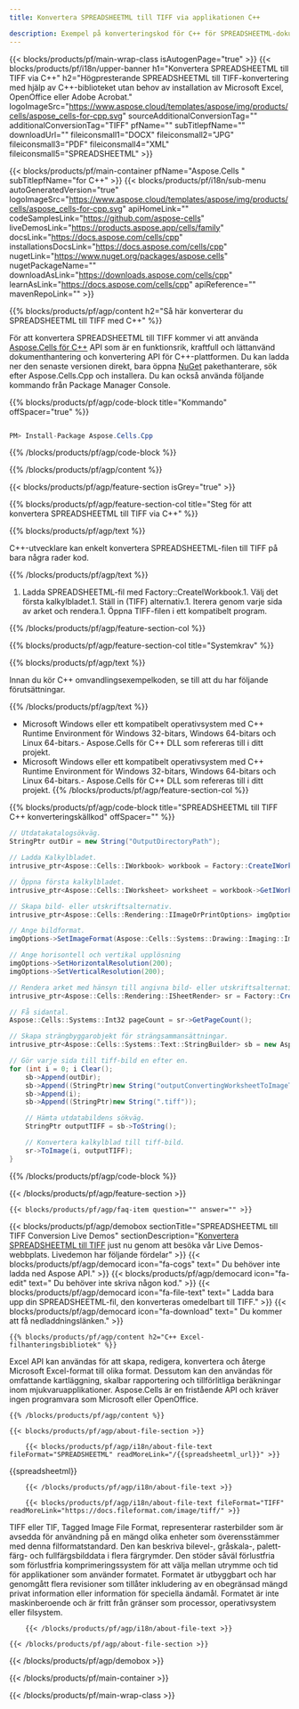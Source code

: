 ```yaml
---
title: Konvertera SPREADSHEETML till TIFF via applikationen C++ 

description: Exempel på konverteringskod för C++ för SPREADSHEETML-dokument till TIFF-format. Programmerare kan använda den här källkoden för batchkonvertering av SPREADSHEETML till TIFF inom alla C++-program.
---
```

{{< blocks/products/pf/main-wrap-class isAutogenPage="true" >}}
{{< blocks/products/pf/i18n/upper-banner h1="Konvertera SPREADSHEETML till TIFF via C++" h2="Högpresterande SPREADSHEETML till TIFF-konvertering med hjälp av C++-biblioteket utan behov av installation av Microsoft Excel, OpenOffice eller Adobe Acrobat." logoImageSrc="https://www.aspose.cloud/templates/aspose/img/products/cells/aspose_cells-for-cpp.svg" sourceAdditionalConversionTag="" additionalConversionTag="TIFF" pfName="" subTitlepfName="" downloadUrl="" fileiconsmall1="DOCX" fileiconsmall2="JPG" fileiconsmall3="PDF" fileiconsmall4="XML" fileiconsmall5="SPREADSHEETML" >}}

{{< blocks/products/pf/main-container pfName="Aspose.Cells " subTitlepfName="for C++" >}}
{{< blocks/products/pf/i18n/sub-menu autoGeneratedVersion="true" logoImageSrc="https://www.aspose.cloud/templates/aspose/img/products/cells/aspose_cells-for-cpp.svg" apiHomeLink="" codeSamplesLink="https://github.com/aspose-cells" liveDemosLink="https://products.aspose.app/cells/family" docsLink="https://docs.aspose.com/cells/cpp" installationsDocsLink="https://docs.aspose.com/cells/cpp" nugetLink="https://www.nuget.org/packages/aspose.cells" nugetPackageName="" downloadAsLink="https://downloads.aspose.com/cells/cpp" learnAsLink="https://docs.aspose.com/cells/cpp" apiReference="" mavenRepoLink="" >}}

{{% blocks/products/pf/agp/content h2="Så här konverterar du SPREADSHEETML till TIFF med C++" %}}

 För att konvertera SPREADSHEETML till TIFF kommer vi att använda
 [Aspose.Cells för C++](https://products.aspose.com/cells/cpp) 
 API som är en funktionsrik, kraftfull och lättanvänd dokumenthantering och konvertering API för C++-plattformen. Du kan ladda ner den senaste versionen direkt, bara öppna
 [NuGet](https://www.nuget.org/packages/aspose.cells) 
 pakethanterare, sök efter
 Aspose.Cells.Cpp 
 och installera. Du kan också använda följande kommando från Package Manager Console.

{{% blocks/products/pf/agp/code-block title="Kommando" offSpacer="true" %}}

```cs

PM> Install-Package Aspose.Cells.Cpp


```

{{% /blocks/products/pf/agp/code-block %}}

{{% /blocks/products/pf/agp/content %}}

{{< blocks/products/pf/agp/feature-section isGrey="true" >}}

{{% blocks/products/pf/agp/feature-section-col title="Steg för att konvertera SPREADSHEETML till TIFF via C++" %}}

{{% blocks/products/pf/agp/text %}}

 C++-utvecklare kan enkelt konvertera SPREADSHEETML-filen till TIFF på bara några rader kod.

{{% /blocks/products/pf/agp/text %}}

1. Ladda SPREADSHEETML-fil med Factory::CreateIWorkbook.1. Välj det första kalkylbladet.1. Ställ in (TIFF) alternativ.1. Iterera genom varje sida av arket och rendera.1. Öppna TIFF-filen i ett kompatibelt program.

{{% /blocks/products/pf/agp/feature-section-col %}}

{{% blocks/products/pf/agp/feature-section-col title="Systemkrav" %}}

{{% blocks/products/pf/agp/text %}}

 Innan du kör C++ omvandlingsexempelkoden, se till att du har följande förutsättningar.

{{% /blocks/products/pf/agp/text %}}

- Microsoft Windows eller ett kompatibelt operativsystem med C++ Runtime Environment för Windows 32-bitars, Windows 64-bitars och Linux 64-bitars.- Aspose.Cells för C++ DLL som refereras till i ditt projekt.
- Microsoft Windows eller ett kompatibelt operativsystem med C++ Runtime Environment för Windows 32-bitars, Windows 64-bitars och Linux 64-bitars.- Aspose.Cells för C++ DLL som refereras till i ditt projekt.
{{% /blocks/products/pf/agp/feature-section-col %}}

{{% blocks/products/pf/agp/code-block title="SPREADSHEETML till TIFF C++ konverteringskällkod" offSpacer="" %}}

```cs
// Utdatakatalogsökväg.
StringPtr outDir = new String("OutputDirectoryPath");

// Ladda Kalkylbladet.
intrusive_ptr<Aspose::Cells::IWorkbook> workbook = Factory::CreateIWorkbook(u"sourceFile.spreadsheetml");

// Öppna första kalkylbladet.
intrusive_ptr<Aspose::Cells::IWorksheet> worksheet = workbook->GetIWorksheets()->GetObjectByIndex(0);

// Skapa bild- eller utskriftsalternativ.
intrusive_ptr<Aspose::Cells::Rendering::IImageOrPrintOptions> imgOptions = Factory::CreateIImageOrPrintOptions();

// Ange bildformat.
imgOptions->SetImageFormat(Aspose::Cells::Systems::Drawing::Imaging::ImageFormat::GetTiff());

// Ange horisontell och vertikal upplösning
imgOptions->SetHorizontalResolution(200);
imgOptions->SetVerticalResolution(200);

// Rendera arket med hänsyn till angivna bild- eller utskriftsalternativ.
intrusive_ptr<Aspose::Cells::Rendering::ISheetRender> sr = Factory::CreateISheetRender(worksheet, imgOptions);

// Få sidantal.
Aspose::Cells::Systems::Int32 pageCount = sr->GetPageCount();

// Skapa strängbyggarobjekt för strängsammansättningar.
intrusive_ptr<Aspose::Cells::Systems::Text::StringBuilder> sb = new Aspose::Cells::Systems::Text::StringBuilder();

// Gör varje sida till tiff-bild en efter en.
for (int i = 0; i Clear();
	sb->Append(outDir);
	sb->Append((StringPtr)new String("outputConvertingWorksheetToImageTIFF_"));
	sb->Append(i);
	sb->Append((StringPtr)new String(".tiff"));

	// Hämta utdatabildens sökväg.
	StringPtr outputTIFF = sb->ToString();

	// Konvertera kalkylblad till tiff-bild.
	sr->ToImage(i, outputTIFF);
}


```

{{% /blocks/products/pf/agp/code-block %}}

{{< /blocks/products/pf/agp/feature-section >}}

    {{< blocks/products/pf/agp/faq-item question="" answer="" >}}
 

<!-- aboutfile Starts -->

{{< blocks/products/pf/agp/demobox sectionTitle="SPREADSHEETML till TIFF Conversion Live Demos" sectionDescription="[Konvertera SPREADSHEETML till TIFF](https://products.aspose.app/cells/conversion/spreadsheetml-to-tiff) just nu genom att besöka vår Live Demos-webbplats. Livedemon har följande fördelar" >}}
        {{< blocks/products/pf/agp/democard icon="fa-cogs" text=" Du behöver inte ladda ned Aspose API." >}}
        {{< blocks/products/pf/agp/democard icon="fa-edit" text=" Du behöver inte skriva någon kod." >}}
        {{< blocks/products/pf/agp/democard icon="fa-file-text" text=" Ladda bara upp din SPREADSHEETML-fil, den konverteras omedelbart till TIFF." >}}
        {{< blocks/products/pf/agp/democard icon="fa-download" text=" Du kommer att få nedladdningslänken." >}}

    {{% blocks/products/pf/agp/content h2="C++ Excel-filhanteringsbibliotek" %}}

 Excel API kan användas för att skapa, redigera, konvertera och återge Microsoft Excel-format till olika format. Dessutom kan den användas för omfattande kartläggning, skalbar rapportering och tillförlitliga beräkningar inom mjukvaruapplikationer. Aspose.Cells är en fristående API och kräver ingen programvara som Microsoft eller OpenOffice.  



    {{% /blocks/products/pf/agp/content %}}

    {{< blocks/products/pf/agp/about-file-section >}}

        {{< blocks/products/pf/agp/i18n/about-file-text fileFormat="SPREADSHEETML" readMoreLink="/{{spreadsheetml_url}}" >}}

{{spreadsheetml}}

        {{< /blocks/products/pf/agp/i18n/about-file-text >}}

        {{< blocks/products/pf/agp/i18n/about-file-text fileFormat="TIFF" readMoreLink="https://docs.fileformat.com/image/tiff/" >}}

TIFF eller TIF, Tagged Image File Format, representerar rasterbilder som är avsedda för användning på en mängd olika enheter som överensstämmer med denna filformatstandard. Den kan beskriva bilevel-, gråskala-, palett-färg- och fullfärgsbilddata i flera färgrymder. Den stöder såväl förlustfria som förlustfria komprimeringssystem för att välja mellan utrymme och tid för applikationer som använder formatet. Formatet är utbyggbart och har genomgått flera revisioner som tillåter inkludering av en obegränsad mängd privat information eller information för speciella ändamål. Formatet är inte maskinberoende och är fritt från gränser som processor, operativsystem eller filsystem.

        {{< /blocks/products/pf/agp/i18n/about-file-text >}}

    {{< /blocks/products/pf/agp/about-file-section >}}

{{< /blocks/products/pf/agp/demobox >}}

<!-- aboutfile Ends -->



{{< /blocks/products/pf/main-container >}}
    
{{< /blocks/products/pf/main-wrap-class >}}
